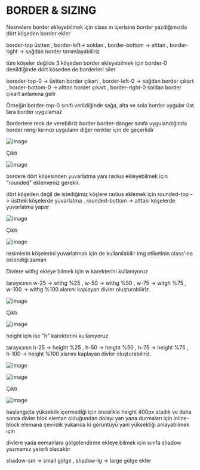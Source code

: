 <h1> BORDER & SIZING </h1> 

<p> Nesnelere border ekleyebilmek için class ın içerisine border yazdığımızda dört köşeden border ekler </p>
<p> border-top üstten , border-left-> soldan , border-bottom -> alttan , border-right -> sağdan border tanımlayabiliriz </p> 
<p> tüm köşeler değilde 3 köşeden border ekleyebilmek için border-0 denildiğinde dört köseden de borderleri siler </p>
<p> boreder-top-0 -> üstten border çıkart , border-left-0 -> sağdan border çıkart , border-bottom-0 -> alttan border çıkart , border-right-0 soldan border çıkart anlamına gelir</p>
<p> Örneğin border-top-0 sınıfı verildiğinde sağa, alta ve sola border uygular üst tara border uygulamaz</p>
<p>Borderlere renk de verebiliriz border border-danger sınıfa uygulandığında border rengi kırmızı uygulanır diğer renkler için de geçerlidir</p> 

![image](https://user-images.githubusercontent.com/86782430/155860890-7d9ea612-fab4-44ca-b84c-57345da27aca.png)

<p> Çıktı</p>

![image](https://user-images.githubusercontent.com/86782430/155860908-9828814f-88d8-4835-9019-fb87af06cd16.png)

<p>bordere dört köşesinden yuvarlatma yanı radius ekleyebilmek için "rounded" eklememiz gerekir.</p>
<p>dört köşeden değil de istediğimiz köşlere radius eklemek için rounded-top -> üstteki köşelerde yuvarlatma , rounded-bottom -> alttaki köşelerde yuvarlatma yapar</p>

![image](https://user-images.githubusercontent.com/86782430/155861023-d4c40038-4a6e-4a17-9d2e-11e1242d2e37.png)

<p> Çıktı</p>

![image](https://user-images.githubusercontent.com/86782430/155861040-85a71faa-0a33-4759-a10d-3de7a0dca325.png) 

<p> resimlerin köşelerini yuvarlatmak için de kullanılabilir img etiketinin class'ına eklendiği zaman </p> 

<p>Divlere withg ekleye bilmek için w karekterini kullanıyoruz </p>
<p>tarayıcının w-25 -> withg %25 , w-50 -> withg %50 , w-75 -> witgh %75 , w-100 -> withg %100 alanını kaplayan divler oluşturabiliriz. </p> 

![image](https://user-images.githubusercontent.com/86782430/155861307-58ec8f20-626f-4b36-afc3-dd9f364e5cfa.png)

<p> Çıktı</p>

![image](https://user-images.githubusercontent.com/86782430/155861315-48631de6-2a33-49f8-8dda-a64105b3a646.png)

<p>height için ise "h" karekterini kullanıyoruz </p>
<p>tarayıcının h-25 -> height %25 , h-50 -> height %50 , h-75 -> height %75 , h-100 -> height %100 alanını kaplayan divler oluşturabiliriz. </p> 

![image](https://user-images.githubusercontent.com/86782430/155861533-c2ba25f5-b634-4136-b933-ca3a0fe240d3.png)

![image](https://user-images.githubusercontent.com/86782430/155861433-d9072568-c927-406b-aef8-498a54b14906.png)

<p> Çıktı</p>

![image](https://user-images.githubusercontent.com/86782430/155861447-33677fff-bd7f-49c7-bad2-046266cb6e93.png)

<p>başlangıçta yükseklik içermediği için öncelikle height 400px atadık ve daha sonra divler blok eleman olduğundan dolayı yan yana durmaları için inline-block elemana çevirdik yukarıda ki görüntüyü yani yüksekliği anlayabilmek için </p> 

<p> divlere yada eemanlara gölgelendirme ekleye bilmek için sınıfa shadow yazmamız yeterli olacaktır</p>
<p> shadow-sm -> small gölge , shadow-lg -> large gölge ekler </p> 
